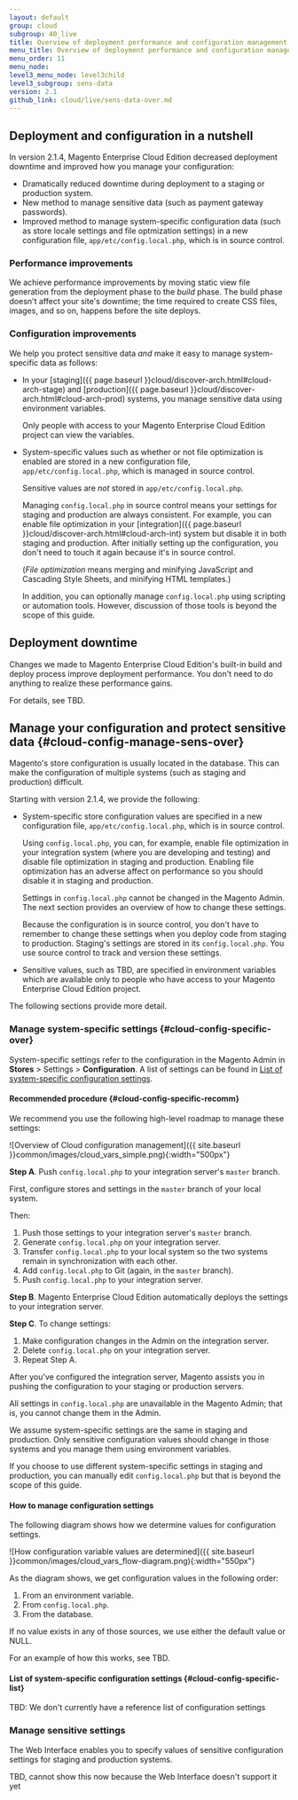 ```yaml
---
layout: default
group: cloud
subgroup: 40_live
title: Overview of deployment performance and configuration management 
menu_title: Overview of deployment performance and configuration management  
menu_order: 11
menu_node: 
level3_menu_node: level3child
level3_subgroup: sens-data
version: 2.1
github_link: cloud/live/sens-data-over.md
---
```


## Deployment and configuration in a nutshell
In version 2.1.4, Magento Enterprise Cloud Edition decreased deployment downtime and improved how you manage your configuration:

*	Dramatically reduced downtime during deployment to a staging or production system.
*	New method to manage sensitive data (such as payment gateway passwords).
*	Improved method to manage system-specific configuration data (such as store locale settings and file optmization settings) in a new configuration file, `app/etc/config.local.php`, which is in source control.

### Performance improvements
We achieve performance improvements by moving static view file generation from the deployment phase to the _build_ phase. The build phase doesn't affect your site's downtime; the time required to create CSS files, images, and so on, happens before the site deploys.

### Configuration improvements
We help you protect sensitive data _and_ make it easy to manage system-specific data as follows:

*	In your [staging]({{ page.baseurl }}cloud/discover-arch.html#cloud-arch-stage) and [production]({{ page.baseurl }}cloud/discover-arch.html#cloud-arch-prod) systems, you manage sensitive data using environment variables. 

	Only people with access to your Magento Enterprise Cloud Edition project can view the variables.

*	System-specific values such as whether or not file optimization is enabled are stored in a new configuration file, `app/etc/config.local.php`, which is managed in source control.

	Sensitive values are _not_ stored in `app/etc/config.local.php`.

	Managing `config.local.php` in source control means your settings for staging and production are always consistent. For example, you can enable file optimization in your [integration]({{ page.baseurl }}cloud/discover-arch.html#cloud-arch-int) system but disable it in both staging and production. After initially setting up the configuration, you don't need to touch it again because it's in source control.

	(_File optimization_ means merging and minifying JavaScript and Cascading Style Sheets, and minifying HTML templates.)

	In addition, you can optionally manage `config.local.php` using scripting or automation tools. However, discussion of those tools is beyond the scope of this guide.

## Deployment downtime
Changes we made to Magento Enterprise Cloud Edition's built-in build and deploy process improve deployment performance. You don't need to do anything to realize these performance gains.

For details, see TBD.

## Manage your configuration and protect sensitive data {#cloud-config-manage-sens-over}
Magento's store configuration is usually located in the database. This can make the configuration of multiple systems (such as staging and production) difficult.

Starting with version 2.1.4, we provide the following:

*	System-specific store configuration values are specified in a new configuration file, `app/etc/config.local.php`, which is in source control.

	Using `config.local.php`, you can, for example, enable file optimization in your integration system (where you are developing and testing) and disable file optimization in staging and production. Enabling file optimization has an adverse affect on performance so you should disable it in staging and production.

	Settings in `config.local.php` cannot be changed in the Magento Admin. The next section provides an overview of how to change these settings.

	Because the configuration is in source control, you don't have to remember to change these settings when you deploy code from staging to production. Staging's settings are stored in its `config.local.php`. You use source control to track and version these settings.
*	Sensitive values, such as TBD, are specified in environment variables which are  available only to people who have access to your Magento Enterprise Cloud Edition project.

The following sections provide more detail.

### Manage system-specific settings {#cloud-config-specific-over}
System-specific settings refer to the configuration in the Magento Admin in **Stores** > Settings > **Configuration**. A list of settings can be found in [List of system-specific configuration settings](#cloud-config-specific-list).

#### Recommended procedure {#cloud-config-specific-recomm}
We recommend you use the following high-level roadmap to manage these settings:

![Overview of Cloud configuration management]({{ site.baseurl }}common/images/cloud_vars_simple.png){:width="500px"}

**Step A**. Push `config.local.php` to your integration server's `master` branch.

First, configure stores and settings in the `master` branch of your local system.

Then:

1.	Push those settings to your integration server's `master` branch.
2.	Generate `config.local.php` on your integration server.
3.	Transfer `config.local.php` to your local system so the two systems remain in synchronization with each other.
4.	Add `config.local.php` to Git (again, in the `master` branch).
5.	Push `config.local.php` to your integration server.

**Step B**. Magento Enterprise Cloud Edition automatically deploys the settings to your integration server.

**Step C**. To change settings:

1.	Make configuration changes in the Admin on the integration server.
2.	Delete `config.local.php` on your integration server.
3.	Repeat Step A.

After you've configured the integration server, Magento assists you in pushing the configuration to your staging or production servers.

All settings in `config.local.php` are unavailable in the Magento Admin; that is, you cannot change them in the Admin.

<div class="bs-callout bs-callout-warning" markdown="1">
We assume system-specific settings are the same in staging and production. Only sensitive configuration values should change in those systems and you manage them using environment variables.

If you choose to use different system-specific settings in staging and production, you can manually edit `config.local.php` but that is beyond the scope of this guide.
</div>

#### How to manage configuration settings
The following diagram shows how we determine values for configuration settings.

![How configuration variable values are determined]({{ site.baseurl }}common/images/cloud_vars_flow-diagram.png){:width="550px"}

As the diagram shows, we get configuration values in the following order:

1.	From an environment variable.
2.	From `config.local.php`.
3.	From the database.

If no value exists in any of those sources, we use either the default value or NULL.

For an example of how this works, see TBD.

#### List of system-specific configuration settings {#cloud-config-specific-list}
TBD: We don't currently have a reference list of configuration settings

### Manage sensitive settings
The Web Interface enables you to specify values of sensitive configuration settings for staging and production systems.

TBD, cannot show this now because the Web Interface doesn't support it yet